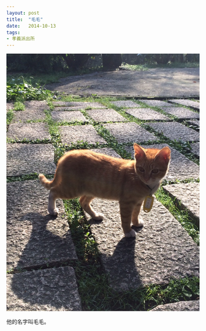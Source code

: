 ```yaml
---
layout: post
title:  "毛毛"
date:   2014-10-13
tags:
- 孝義派出所
---
```

![毛毛](/media/2014-10-13-毛毛.jpg)

他的名字叫毛毛。